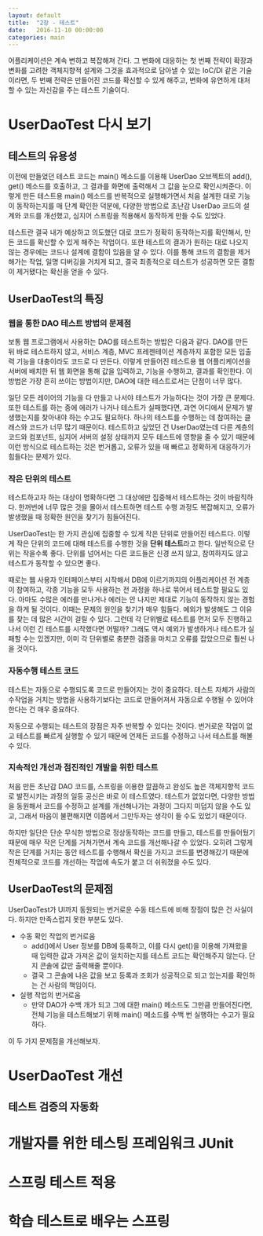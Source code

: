 ```yaml
---
layout: default
title:  "2장 - 테스트"
date:   2016-11-10 00:00:00
categories: main
---
```


어플리케이션은 계속 변하고 복잡해져 간다. 그 변화에 대응하는 첫 번째 전략이 확장과 변화를 고려한 객체지향적 설계와 그것을 효과적으로 담아낼 수 있는 IoC/DI 같은 기술이라면, 두 번째 전략은 만들어진 코드를 확신할 수 있게 해주고, 변화에 유연하게 대처할 수 있는 자신감을 주는 테스트 기술이다.

# UserDaoTest 다시 보기

## 테스트의 유용성
이전에 만들었던 테스트 코드는 main() 메소드를 이용해 UserDao 오브젝트의 add(), get() 메소드를 호출하고, 그 결과를 화면에 출력해서 그 값을 눈으로 확인시켜준다. 이렇게 만든 테스트용 main() 메소드를 반복적으로 실행해가면서 처음 설계한 대로 기능이 동작하는지를 매 단계 확인한 덕분에, 다양한 방법으로 초난감 UserDao 코드의 설계와 코드를 개선했고, 심지어 스프링을 적용해서 동작하게 만들 수도 있었다.

테스트란 결국 내가 예상하고 의도했던 대로 코드가 정확히 동작하는지를 확인해서, 만든 코드를 확신할 수 있게 해주는 작업이다. 또한 테스트의 결과가 원하는 대로 나오지 않는 경우에는 코드나 설계에 결함이 있음을 알 수 있다. 이를 통해 코드의 결함을 제거해가는 작업, 일명 디버깅을 거치게 되고, 결국 최종적으로 테스트가 성공하면 모든 결함이 제거됐다는 확신을 얻을 수 있다.

## UserDaoTest의 특징

### 웹을 통한 DAO 테스트 방법의 문제점
보통 웹 프로그램에서 사용하는 DAO를 테스트하는 방밥은 다음과 같다. DAO를 만든 뒤 바로 테스트하지 않고, 서비스 계층, MVC 프레젠테이션 계층까지 포함한 모든 입출력 기능을 대충이라도 코드로 다 만든다. 이렇게 만들어진 테스트용 웹 어플리케이션을 서버에 배치한 뒤 웹 화면을 통해 값을 입력하고, 기능을 수행하고, 결과를 확인한다. 이 방법은 가장 흔히 쓰이는 방법이지만, DAO에 대한 테스트로서는 단점이 너무 많다.

일단 모든 레이어의 기능을 다 만들고 나서야 테스트가 가능하다는 것이 가장 큰 문제다. 또한 테스트를 하는 중에 에러가 나거나 테스트가 실패했다면, 과연 어디에서 문제가 발생했는지를 찾아내야 하는 수고도 필요하다. 하나의 테스트를 수행하는 데 참여하는 클래스와 코드가 너무 많기 때문이다. 테스트하고 싶었던 건 UserDao였는데 다른 계층의 코드와 컴포넌트, 심지어 서버의 설정 상태까지 모두 테스트에 영향을 줄 수 있기 때문에 이런 방식으로 테스트하는 것은 번거롭고, 오류가 있을 때 빠르고 정확하게 대응하기가 힘들다는 문제가 있다.

### 작은 단위의 테스트
테스트하고자 하는 대상이 명확하다면 그 대상에만 집중해서 테스트하는 것이 바람직하다. 한꺼번에 너무 많은 것을 몰아서 테스트하면 테스트 수행 과정도 복잡해지고, 오류가 발생했을 때 정확한 원인을 찾기가 힘들어진다.

UserDaoTest는 한 가지 관심에 집중할 수 있게 작은 단위로 만들어진 테스트다. 이렇게 작은 단위의 코드에 대해 테스트를 수행한 것을 **단위 테스트**라고 한다. 일반적으로 단위는 작을수록 좋다. 단위를 넘어서는 다른 코드들은 신경 쓰지 않고, 참여하지도 않고 테스트가 동작할 수 있으면 좋다.

때로는 웹 사용자 인터페이스부터 시작해서 DB에 이르기까지의 어플리케이션 전 계층이 참여하고, 각종 기능을 모두 사용하는 전 과정을 하나로 묶어서 테스트할 필요도 있다. 아마도 수많은 에러를 만나거나 에러는 안 나지만 제대로 기능이 동작하지 않는 경험을 하게 될 것이다. 이때는 문제의 원인을 찾기가 매우 힘들다. 예외가 발생해도 그 이유를 찾는 데 많은 시간이 걸릴 수 있다. 그런데 각 단위별로 테스트를 먼저 모두 진행하고 나서 이런 긴 테스트를 시작했다면 어떨까? 그래도 역시 예외가 발생하거나 테스트가 실패할 수는 있겠지만, 이미 각 단위별로 충분한 검증을 마치고 오류를 잡았으므로 훨씬 나을 것이다.

### 자동수행 테스트 코드
테스트는 자동으로 수행되도록 코드로 만들어지는 것이 중요하다. 테스트 자체가 사람의 수작업을 거치는 방법을 사용하기보다는 코드로 만들어져서 자동으로 수행될 수 있어야 한다는 건 매우 중요하다.

자동으로 수행되는 테스트의 장점은 자주 반복할 수 있다는 것이다. 번거로운 작업이 없고 테스트를 빠르게 실행할 수 있기 때문에 언제든 코드를 수정하고 나서 테스트를 해볼 수 있다.

### 지속적인 개선과 점진적인 개발을 위한 테스트
처음 만든 초난감 DAO 코드를, 스프링을 이용한 깔끔하고 완성도 높은 객체지향적 코드로 발전시키는 과정의 일등 공신은 바로 이 테스트였다. 테스트가 없었다면, 다양한 방법을 동원해서 코드를 수정하고 설계를 개선해나가는 과정이 그다지 미덥지 않을 수도 있고, 그래서 마음이 불편해지면 이쯤에서 그만두자는 생각이 들 수도 있었기 때문이다.

하지만 일단은 단순 무식한 방법으로 정상동작하는 코드를 만들고, 테스트를 만들어뒀기 때문에 매우 작은 단계를 거쳐가면서 계속 코드를 개선해나갈 수 있었다. 오히려 그렇게 작은 단계를 거치는 동안 테스트를 수행해서 확신을 가지고 코드를 변경해갔기 때문에 전체적으로 코드를 개선하는 작업에 속도가 붙고 더 쉬워졌을 수도 있다.

## UserDaoTest의 문제점
UserDaoTest가 UI까지 동원되는 번거로운 수동 테스트에 비해 장점이 많은 건 사실이다. 하지만 만족스럽지 못한 부분도 있다.

* 수동 확인 작업의 번거로움
    * add()에서 User 정보를 DB에 등록하고, 이를 다시 get()을 이용해 가져왔을 때 입력한 값과 가져온 값이 일치하는지를 테스트 코드는 확인해주지 않는다. 단지 콘솔에 값만 출력해줄 뿐이다.
	* 결국 그 콘솔에 나온 값을 보고 등록과 조회가 성공적으로 되고 있는지를 확인하는 건 사람의 책임이다.
* 실행 작업의 번거로움
    * 만약 DAO가 수백 개가 되고 그에 대한 main() 메소드도 그만큼 만들어진다면, 전체 기능을 테스트해보기 위해 main() 메소드를 수백 번 실행하는 수고가 필요하다.

이 두 가지 문제점을 개선해보자.

# UserDaoTest 개선

## 테스트 검증의 자동화

# 개발자를 위한 테스팅 프레임워크 JUnit

# 스프링 테스트 적용

# 학습 테스트로 배우는 스프링
